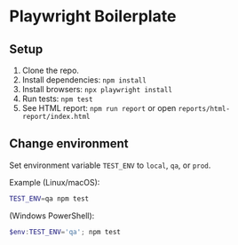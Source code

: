 # Playwright Boilerplate

## Setup

1. Clone the repo.
2. Install dependencies: `npm install`
3. Install browsers: `npx playwright install`
4. Run tests: `npm test`
5. See HTML report: `npm run report` or open `reports/html-report/index.html`

## Change environment

Set environment variable `TEST_ENV` to `local`, `qa`, or `prod`.

Example (Linux/macOS):

```bash
TEST_ENV=qa npm test
```

(Windows PowerShell):

```powershell
$env:TEST_ENV='qa'; npm test
```